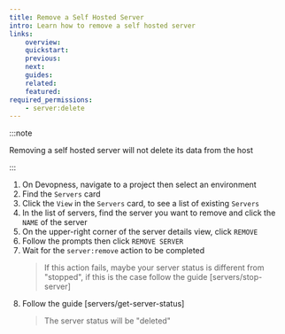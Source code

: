 ```yaml
---
title: Remove a Self Hosted Server
intro: Learn how to remove a self hosted server
links:
    overview:
    quickstart:
    previous:
    next:
    guides:
    related:
    featured:
required_permissions:
    - server:delete
---
```


:::note

Removing a self hosted server will not delete its data from the host

:::

1. On Devopness, navigate to a project then select an environment
1. Find the `Servers` card
1. Click the `View` in the `Servers` card, to see a list of existing `Servers`
1. In the list of servers, find the server you want to remove and click the `NAME` of the server
1. On the upper-right corner of the server details view, click `REMOVE`
1. Follow the prompts then click `REMOVE SERVER`
1. Wait for the `server:remove` action to be completed
    > If this action fails, maybe your server status is different from "stopped", if this is the case follow the guide [servers/stop-server]
1. Follow the guide [servers/get-server-status]
    > The server status will be "deleted"
